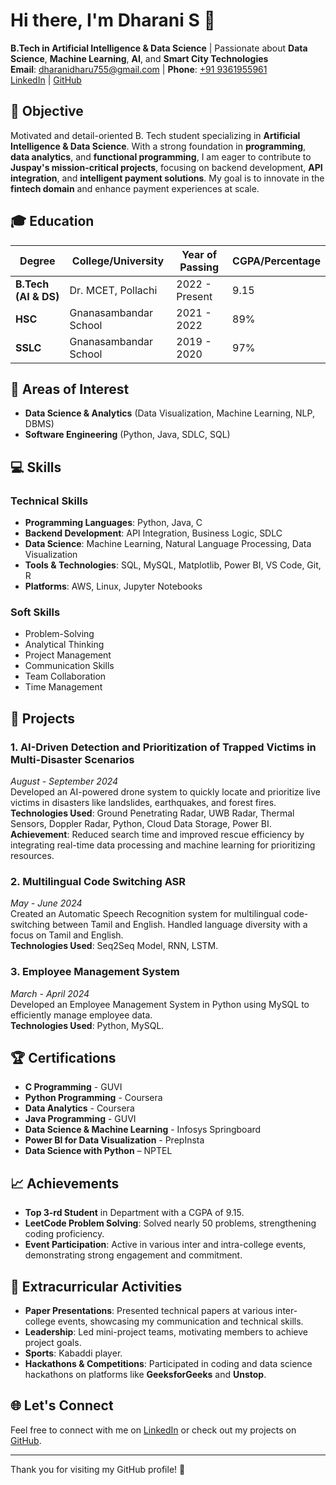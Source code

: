 # Hi there, I'm **Dharani S** 👋

**B.Tech in Artificial Intelligence & Data Science** | Passionate about **Data Science**, **Machine Learning**, **AI**, and **Smart City Technologies**  
**Email**: [dharanidharu755@gmail.com](mailto:dharanidharu755@gmail.com) | **Phone**: [+91 9361955961](tel:+919361955961)  
[LinkedIn](https://www.linkedin.com/in/dharani-s93/) | [GitHub](https://github.com/Dharani-S93)

## 🎯 Objective

Motivated and detail-oriented B. Tech student specializing in **Artificial Intelligence & Data Science**. With a strong foundation in **programming**, **data analytics**, and **functional programming**, I am eager to contribute to **Juspay's mission-critical projects**, focusing on backend development, **API integration**, and **intelligent payment solutions**. My goal is to innovate in the **fintech domain** and enhance payment experiences at scale.

## 🎓 Education

| Degree                | College/University    | Year of Passing | CGPA/Percentage |
|-----------------------|-----------------------|-----------------|-----------------|
| **B.Tech (AI & DS)**   | Dr. MCET, Pollachi    | 2022 - Present  | 9.15            |
| **HSC**                | Gnanasambandar School | 2021 - 2022     | 89%             |
| **SSLC**               | Gnanasambandar School | 2019 - 2020     | 97%             |

## 🧠 Areas of Interest

- **Data Science & Analytics** (Data Visualization, Machine Learning, NLP, DBMS)
- **Software Engineering** (Python, Java, SDLC, SQL)

## 💻 Skills

### Technical Skills

- **Programming Languages**: Python, Java, C
- **Backend Development**: API Integration, Business Logic, SDLC
- **Data Science**: Machine Learning, Natural Language Processing, Data Visualization
- **Tools & Technologies**: SQL, MySQL, Matplotlib, Power BI, VS Code, Git, R
- **Platforms**: AWS, Linux, Jupyter Notebooks

### Soft Skills

- Problem-Solving
- Analytical Thinking
- Project Management
- Communication Skills
- Team Collaboration
- Time Management

## 🚀 Projects

### 1. **AI-Driven Detection and Prioritization of Trapped Victims in Multi-Disaster Scenarios**  
*August - September 2024*  
Developed an AI-powered drone system to quickly locate and prioritize live victims in disasters like landslides, earthquakes, and forest fires.  
**Technologies Used**: Ground Penetrating Radar, UWB Radar, Thermal Sensors, Doppler Radar, Python, Cloud Data Storage, Power BI.  
**Achievement**: Reduced search time and improved rescue efficiency by integrating real-time data processing and machine learning for prioritizing resources.

### 2. **Multilingual Code Switching ASR**  
*May - June 2024*  
Created an Automatic Speech Recognition system for multilingual code-switching between Tamil and English. Handled language diversity with a focus on Tamil and English.  
**Technologies Used**: Seq2Seq Model, RNN, LSTM.  

### 3. **Employee Management System**  
*March - April 2024*  
Developed an Employee Management System in Python using MySQL to efficiently manage employee data.  
**Technologies Used**: Python, MySQL.

## 🏆 Certifications

- **C Programming** - GUVI
- **Python Programming** - Coursera
- **Data Analytics** - Coursera
- **Java Programming** - GUVI
- **Data Science & Machine Learning** - Infosys Springboard
- **Power BI for Data Visualization** - PrepInsta
- **Data Science with Python** – NPTEL

## 📈 Achievements

- **Top 3-rd Student** in Department with a CGPA of 9.15.
- **LeetCode Problem Solving**: Solved nearly 50 problems, strengthening coding proficiency.
- **Event Participation**: Active in various inter and intra-college events, demonstrating strong engagement and commitment.

## 🏅 Extracurricular Activities

- **Paper Presentations**: Presented technical papers at various inter-college events, showcasing my communication and technical skills.
- **Leadership**: Led mini-project teams, motivating members to achieve project goals.
- **Sports**: Kabaddi player.
- **Hackathons & Competitions**: Participated in coding and data science hackathons on platforms like **GeeksforGeeks** and **Unstop**.

## 🌐 Let's Connect

Feel free to connect with me on [LinkedIn](https://www.linkedin.com/in/dharani-s93/) or check out my projects on [GitHub](https://github.com/Dharani-S93).

---

Thank you for visiting my GitHub profile! 🚀
